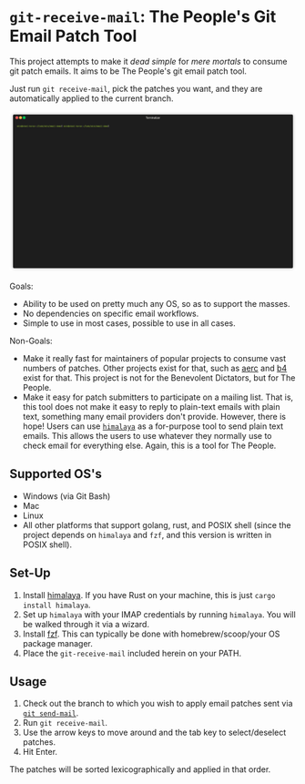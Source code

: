 # `git-receive-mail`: The People's Git Email Patch Tool

This project attempts to make it _dead simple_ for _mere mortals_ to consume git
patch emails. It aims to be The People's git email patch tool.

Just run `git receive-mail`, pick the patches you want, and they are
automatically applied to the current branch.

![Demo of `git receive-mail`](git-receive-mail.gif)

Goals:

  * Ability to be used on pretty much any OS, so as to support the masses.
  * No dependencies on specific email workflows.
  * Simple to use in most cases, possible to use in all cases.

Non-Goals:

  * Make it really fast for maintainers of popular projects to consume vast
    numbers of patches. Other projects exist for that, such as [aerc](https://aerc-mail.org/)
    and [b4](https://github.com/mricon/b4) exist for that. This project is not
    for the Benevolent Dictators, but for The People.
  * Make it easy for patch submitters to participate on a mailing list. That is,
    this tool does not make it easy to reply to plain-text emails with plain
    text, something many email providers don't provide. However, there is hope!
    Users can use
    [`himalaya`](https://pimalaya.org/himalaya/cli/latest/usage/basic/message/send.html#reply-to-a-message-interactively)
    as a for-purpose tool to send plain text emails. This allows the users to
    use whatever they normally use to check email for everything else. Again,
    this is a tool for The People.

## Supported OS's

* Windows (via Git Bash)
* Mac
* Linux
* All other platforms that support golang, rust, and POSIX shell (since the
  project depends on `himalaya` and `fzf`, and this version is written in POSIX
  shell).

## Set-Up

1. Install [himalaya](https://github.com/soywod/himalaya.git). If you have Rust
   on your machine, this is just `cargo install himalaya`.
2. Set up `himalaya` with your IMAP credentials by running `himalaya`. You will
   be walked through it via a wizard.
2. Install [fzf](https://github.com/junegunn/fzf). This can typically be done
   with homebrew/scoop/your OS package manager.
4. Place the `git-receive-mail` included herein on your PATH.

## Usage

1. Check out the branch to which you wish to apply email patches sent via [`git
send-mail`](https://git-send-email.io).
2. Run `git receive-mail`.
3. Use the arrow keys to move around and the tab key to select/deselect patches.
4. Hit Enter.

The patches will be sorted lexicographically and applied in that order.
